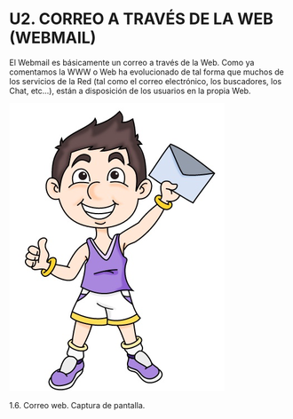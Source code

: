 
# U2. CORREO A TRAVÉS DE LA WEB (WEBMAIL)

El Webmail es básicamente un correo a través de la Web. Como ya comentamos la WWW o Web ha evolucionado de tal forma que muchos de los servicios de la Red (tal como el correo electrónico, los buscadores, los Chat, etc...), están a disposición de los usuarios en la propia Web.


![](img/correo30.jpg)

1.6. Correo web. Captura de pantalla.

